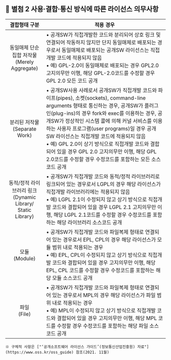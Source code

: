 ## :page_facing_up: 별첨 2 사용·결합·통신 방식에 따른 라이선스 의무사항

|                 결합형태 구분                  | 적용 경우 |
| :--------------------------------------------: | --------- |
| 동일매체 단순집합 저작물<br>(Merely Aggregate) | • 공개SW가 직접개발한 코드와 분리되어 상호 링크 및 연결되어 작동하지 않지만 단지 동일매체로 배포되는 경우로서 동일매체로 배포되는 공개SW 라이선스는 직접개발 코드에 적용되지 않음<br>• 예) GPL-2.0이 동일매체로 배포되는 경우 GPL2.0 고지의무만 이행, 해당 GPL-2.0코드를 수정할 경우 GPL 2.0 모든 코드 공개 |
|분리된 저작물<br>(Separate Work) | • 공개SW사용 사례로서 공개SW가 직접개발 코드와 파이프(pipes), 소켓(sockets), command-line arguments 형태로 통신하는 경우, 공개SW가 플러그인(plug-ins)의 경우 fork와 exec를 이용하는 경우, 공개SW가 정상적인 시스템 콜에 의해 커널 서비스를 이용하는 사용자 프로그램(user programs)일 경우 공개SW 라이선스는 직접개발 코드에 적용되지 않음<br>• 예) GPL 2.0이 상기 방식으로 직접개발 코드와 결합되어 있을 경우 GPL 2.0 고지의무만 이행, 해당 GPL 2.0코드를 수정할 경우 수정코드를 포함하는 모든 소스코드 공개 |
|동적/정적 라이브러리 링크<br>(Dynamic Library/ Static Library) | • 공개SW가 직접개발 코드와 동적/정적 라이브러리로 링크되어 있는 경우로서 LGPL의 경우 해당 라이선스가 직접개발 라이브러리에는 적용되지 않음<br>• 예) LGPL 2.1이 수정되지 않고 상기 방식으로 직접개발 코드와 결합되어 있을 경우 LGPL 2.1 고지의무만 이행, 해당 LGPL 2.1코드를 수정할 경우 수정코드를 포함하는 해당 라이브러리 소스코드 공개 |
| 모듈<br>(Module) | • 공개SW가 직접개발 코드와 파일복제 형태로 연결되어 있는 경우로서 EPL, CPL의 경우 해당 라이선스가 모듈 범위 내로 적용되는 경우<br>• 예) EPL, CPL이 수정되지 않고 상기 방식으로 직접개발 코드와 결합되어 있을 경우 고지의무만 이행, 해당 EPL, CPL 코드를 수정할 경우 수정코드를 포함하는 해당 모듈 소스코드 공개 |
| 파일<br>(File) | • 공개SW가 직접개발 코드와 파일복제 형태로 연결되어 있는 경우로서 MPL의 경우 해당 라이선스가 파일 범위 내로 적용되는 경우<br>• 예) MPL이 수정되지 않고 상기 방식으로 직접개발 코드와 결합되어 있을 경우 고지의무만 이행, 해당 MPL 코드를 수정할 경우 수정코드를 포함하는 해당 파일 소스코드 공개 |

    ※ 구체적 사항은 ["‘공개소프트웨어 라이선스 가이드’(정보통신산업진흥원) 자료"] (https://www.oss.kr/oss_guide) 참조(2021. 11월)
